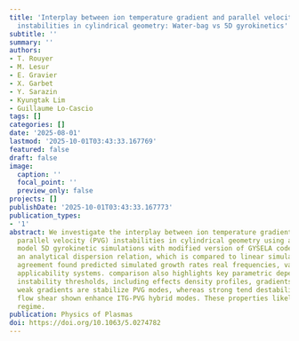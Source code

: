 ```yaml
---
title: 'Interplay between ion temperature gradient and parallel velocity gradient
  instabilities in cylindrical geometry: Water-bag vs 5D gyrokinetics'
subtitle: ''
summary: ''
authors:
- T. Rouyer
- M. Lesur
- E. Gravier
- X. Garbet
- Y. Sarazin
- Kyungtak Lim
- Guillaume Lo-Cascio
tags: []
categories: []
date: '2025-08-01'
lastmod: '2025-10-01T03:43:33.167769'
featured: false
draft: false
image:
  caption: ''
  focal_point: ''
  preview_only: false
projects: []
publishDate: '2025-10-01T03:43:33.167773'
publication_types:
- '1'
abstract: We investigate the interplay between ion temperature gradient (ITG) and
  parallel velocity (PVG) instabilities in cylindrical geometry using a Water-bag
  model 5D gyrokinetic simulations with modified version of GYSELA code. The provides
  an analytical dispersion relation, which is compared to linear simulations. Strong
  agreement found predicted simulated growth rates real frequencies, validating GYSELA's
  applicability systems. comparison also highlights key parametric dependencies on
  instability thresholds, including effects density profiles, gradients, shear. Notably,
  weak gradients are stabilize PVG modes, whereas strong tend destabilize them. Additionally,
  flow shear shown enhance ITG-PVG hybrid modes. These properties likely impact turbulent
  regime.
publication: Physics of Plasmas
doi: https://doi.org/10.1063/5.0274782
---
```

